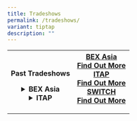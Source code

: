 ```yaml
---
title: Tradeshows
permalink: /tradeshows/
variant: tiptap
description: ""
---
```

<table style="minWidth: 50px">
<colgroup>
<col>
<col>
</colgroup>
<tbody>
<tr>
<th rowspan="1" colspan="1">
<p>Past Tradeshows</p>
<div data-type="detailGroup" class="isomer-accordion isomer-accordion-white">
<details class="isomer-details">
<summary>BEX Asia</summary>
<div data-type="detailsContent" class="isomer-details-content">
<p><a href="https://www.youtube.com/watch?v=oKTUZ2xuEQQ" rel="noopener nofollow" target="_blank">2024</a>
</p>
<p><a href="https://www.youtube.com/watch?v=HMVg6Iqw8Y4" rel="noopener nofollow" target="_blank">2023</a>
</p>
<p><a href="https://www.youtube.com/watch?v=jU2yCmmiZFc" rel="noopener nofollow" target="_blank">2022</a>
</p>
</div>
</details>
<details class="isomer-details">
<summary>ITAP</summary>
<div data-type="detailsContent" class="isomer-details-content">
<p><a href="https://www.youtube.com/watch?v=L29OuOxoabk" rel="noopener nofollow" target="_blank">2023</a>
</p>
<p><a href="https://www.youtube.com/watch?v=fnjietLSKd4" rel="noopener nofollow" target="_blank">2022</a>
</p>
<p><a href="https://www.youtube.com/watch?v=1x-CIeN4ec4" rel="noopener nofollow" target="_blank">2021</a>
</p>
</div>
</details>
</div>
</th>
<th rowspan="1" colspan="1">
<div class="isomer-card-grid"><a rel="noopener noreferrer nofollow" href="https://www.bex-asia.com/" class="isomer-card"><div class="isomer-card-body"><div class="isomer-card-title">BEX Asia</div><div class="isomer-card-link">Find Out More</div></div></a>
<a rel="noopener noreferrer nofollow" href="https://www.industrial-transformation.com/" class="isomer-card">
<div class="isomer-card-body">
<div class="isomer-card-title">ITAP</div>
<div class="isomer-card-link">Find Out More</div>
</div>
</a><a rel="noopener noreferrer nofollow" href="https://www.switchsg.org/" class="isomer-card"><div class="isomer-card-body"><div class="isomer-card-title">SWITCH</div><div class="isomer-card-link">Find Out More</div></div></a>
</div>
<p></p>
</th>
</tr>
</tbody>
</table>
<p></p>